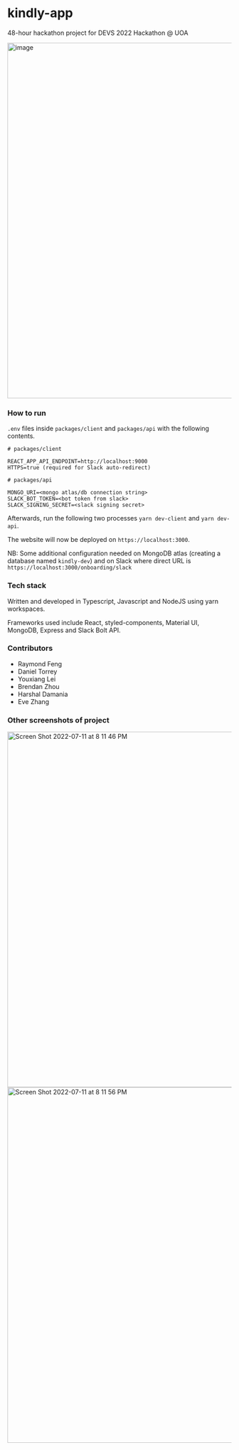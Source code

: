 # kindly-app
48-hour hackathon project for DEVS 2022 Hackathon @ UOA

<img width="800" alt="image" src="https://user-images.githubusercontent.com/19633284/178218637-1d7e00d9-40f6-4ca4-af0c-7ceea9761a21.png">

### How to run

`.env` files inside `packages/client` and `packages/api` with the following contents.

```
# packages/client

REACT_APP_API_ENDPOINT=http://localhost:9000
HTTPS=true (required for Slack auto-redirect)

# packages/api

MONGO_URI=<mongo atlas/db connection string>
SLACK_BOT_TOKEN=<bot token from slack>
SLACK_SIGNING_SECRET=<slack signing secret>

```

Afterwards, run the following two processes `yarn dev-client` and `yarn dev-api`.

The website will now be deployed on `https://localhost:3000`.

NB: Some additional configuration needed on MongoDB atlas (creating a database named `kindly-dev`) and on Slack where direct URL is `https://localhost:3000/onboarding/slack`

### Tech stack

Written and developed in Typescript, Javascript and NodeJS using yarn workspaces.

Frameworks used include React, styled-components, Material UI, MongoDB, Express and Slack Bolt API.



### Contributors

- Raymond Feng
- Daniel Torrey
- Youxiang Lei
- Brendan Zhou
- Harshal Damania
- Eve Zhang

### Other screenshots of project

<img width="800" alt="Screen Shot 2022-07-11 at 8 11 46 PM" src="https://user-images.githubusercontent.com/19633284/178218753-e49ec7b4-75b1-4384-a506-6c9692ad4b8f.png">
<img width="800" alt="Screen Shot 2022-07-11 at 8 11 56 PM" src="https://user-images.githubusercontent.com/19633284/178218779-7f80e877-b010-4e79-96b1-8f7c58973f8a.png">
